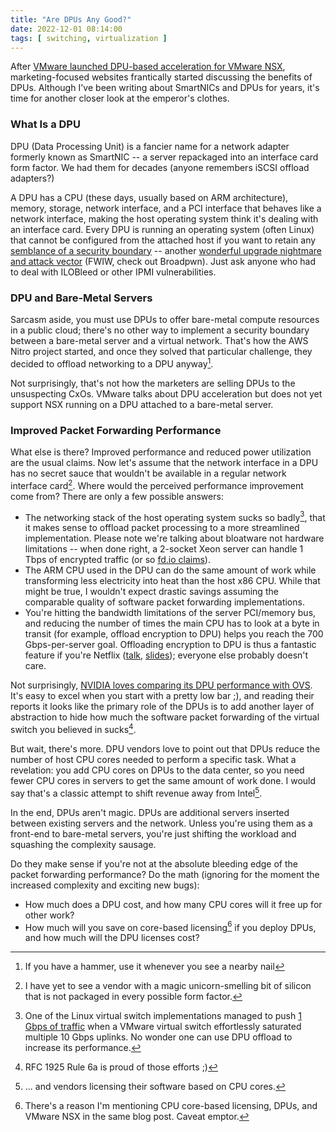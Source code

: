 ```yaml
---
title: "Are DPUs Any Good?"
date: 2022-12-01 08:14:00
tags: [ switching, virtualization ]
---
```

After [VMware launched DPU-based acceleration for VMware NSX](https://blogs.vmware.com/networkvirtualization/2022/08/announcing-dpu-based-acceleration-for-nsx.html/), marketing-focused websites frantically started discussing the benefits of DPUs. Although I've been writing about SmartNICs and DPUs for years, it's time for another closer look at the emperor's clothes.

### What Is a DPU

DPU (Data Processing Unit) is a fancier name for a network adapter formerly known as SmartNIC -- a server repackaged into an interface card form factor. We had them for decades (anyone remembers iSCSI offload adapters?)
<!--more-->
A DPU has a CPU (these days, usually based on ARM architecture), memory, storage, network interface, and a PCI interface that behaves like a network interface, making the host operating system think it's dealing with an interface card. Every DPU is running an operating system (often Linux) that cannot be configured from the attached host if you want to retain any [semblance of a security boundary](/2020/09/need-smart-nic/) -- another [wonderful upgrade nightmare and attack vector](/2020/06/smart-nic-security/) (FWIW, check out Broadpwn). Just ask anyone who had to deal with ILOBleed or other IPMI vulnerabilities.

### DPU and Bare-Metal Servers

Sarcasm aside, you must use DPUs to offer bare-metal compute resources in a public cloud; there's no other way to implement a security boundary between a bare-metal server and a virtual network. That's how the AWS Nitro project started, and once they solved that particular challenge, they decided to offload networking to a DPU anyway[^UH].

[^UH]: If you have a hammer, use it whenever you see a nearby nail

Not surprisingly, that's not how the marketers are selling DPUs to the unsuspecting CxOs. VMware talks about DPU acceleration but does not yet support NSX running on a DPU attached to a bare-metal server.

### Improved Packet Forwarding Performance

What else is there? Improved performance and reduced power utilization are the usual claims. Now let's assume that the network interface in a DPU has no secret sauce that wouldn't be available in a regular network interface card[^NA]. Where would the perceived performance improvement come from? There are only a few possible answers:

[^NA]: I have yet to see a vendor with a magic unicorn-smelling bit of silicon that is not packaged in every possible form factor.

-   The networking stack of the host operating system sucks so badly[^OVS], that it makes sense to offload packet processing to a more streamlined implementation. Please note we're talking about bloatware not hardware limitations -- when done right, a 2-socket Xeon server can handle 1 Tbps of encrypted traffic (or so [fd.io claims](https://fd.io/latest/news/terabit_ipsec/)).
-   The ARM CPU used in the DPU can do the same amount of work while transforming less electricity into heat than the host x86 CPU. While that might be true, I wouldn't expect drastic savings assuming the comparable quality of software packet forwarding implementations.
-   You're hitting the bandwidth limitations of the server PCI/memory bus, and reducing the number of times the main CPU has to look at a byte in transit (for example, offload encryption to DPU) helps you reach the 700 Gbps-per-server goal. Offloading encryption to DPU is thus a fantastic feature if you're Netflix ([talk](https://www.youtube.com/watch?v=36qZYL5RlgY), [slides](https://people.freebsd.org/~gallatin/talks/euro2022.pdf)); everyone else probably doesn't care.

[^OVS]: One of the Linux virtual switch implementations managed to push [1 Gbps of traffic](/2014/11/open-vswitch-performance-revisited/) when a VMware virtual switch effortlessly saturated multiple 10 Gbps uplinks. No wonder one can use DPU offload to increase its performance.

Not surprisingly, [NVIDIA loves comparing its DPU performance with OVS](https://www.nextplatform.com/2022/11/03/economics-and-the-inevitability-of-the-dpu/). It's easy to excel when you start with a pretty low bar ;), and reading their reports it looks like the primary role of the DPUs is to add another layer of abstraction to hide how much the software packet forwarding of the virtual switch you believed in sucks[^1925].

[^1925]: RFC 1925 Rule 6a is proud of those efforts ;)

But wait, there's more. DPU vendors love to point out that DPUs reduce the number of host CPU cores needed to perform a specific task. What a revelation: you add CPU cores on DPUs to the data center, so you need fewer CPU cores in servers to get the same amount of work done. I would say that's a classic attempt to shift revenue away from Intel[^CL].

[^CL]: ... and vendors licensing their software based on CPU cores.

In the end, DPUs aren't magic. DPUs are additional servers inserted between existing servers and the network. Unless you're using them as a front-end to bare-metal servers, you're just shifting the workload and squashing the complexity sausage.

Do they make sense if you're not at the absolute bleeding edge of the packet forwarding performance? Do the math (ignoring for the moment the increased complexity and exciting new bugs):

-   How much does a DPU cost, and how many CPU cores will it free up for other work?
-   How much will you save on core-based licensing[^VL] if you deploy DPUs, and how much will the DPU licenses cost?

[^VL]: There's a reason I'm mentioning CPU core-based licensing, DPUs, and VMware NSX in the same blog post. Caveat emptor.
